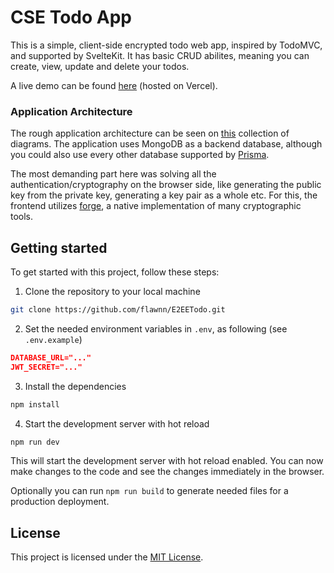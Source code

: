 # CSE Todo App

This is a simple, client-side encrypted todo web app, inspired by TodoMVC, and supported by SvelteKit.
It has basic CRUD abilites, meaning you can create, view, update and delete your todos.

A live demo can be found [here](https://cse-todo.vercel.app) (hosted on Vercel).

### Application Architecture

The rough application architecture can be seen on [this](https://drive.google.com/file/d/1PMfS435HpT5ICBRcgiRqN9r_kv8vFhAE/view?usp=sharing) collection of diagrams. The application uses MongoDB as a backend database, although you could also use every other database supported by [Prisma](https://www.prisma.io/docs/getting-started#prisma-with-different-tooling).

The most demanding part here was solving all the authentication/cryptography on the browser side, like generating the public key from the private key, generating a key pair as a whole etc.
For this, the frontend utilizes [forge](https://github.com/digitalbazaar/forge), a native implementation of many cryptographic tools.

## Getting started

To get started with this project, follow these steps:

1. Clone the repository to your local machine

```bash
git clone https://github.com/flawnn/E2EETodo.git
```

2. Set the needed environment variables in `.env`, as following (see `.env.example`)

```json
DATABASE_URL="..."
JWT_SECRET="..."
```

3. Install the dependencies

```bash
npm install
```

4. Start the development server with hot reload

```bash
npm run dev
```

This will start the development server with hot reload enabled. You can now make changes to the code and see the changes immediately in the browser.

Optionally you can run `npm run build` to generate needed files for a production deployment.

## License

This project is licensed under the [MIT License](https://github.com/flawnn/E2EETodo/blob/master/LICENSE.txt).
